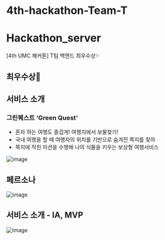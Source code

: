 # 4th-hackathon-Team-T
# Hackathon_server
[4th UMC 해커톤] T팀 백엔드 최우수상✨

## 최우수상🥈

## 서비스 소개
### 그린퀘스트 ‘Green Quest’ 
- 혼자 하는 여행도 즐겁게! 여행지에서 보물찾기!  
- 국내 여행을 할 때 여행자의 위치를 기반으로 숨겨진 쪽지를 찾아
- 쪽지에 적힌 미션을 수행해 나의 식물을 키우는 보상형 여행서비스

![image](https://github.com/UMCHackathon/Hackathon_client/assets/97819580/395aafcf-fbee-4de8-9509-cf82d009fab2)  

## 페르소나
![image](https://github.com/UMCHackathon/Hackathon_client/assets/97819580/6897401b-f8b8-447f-8028-895320dc0dc8)  

## 서비스 소개 - IA, MVP
![image](https://github.com/UMCHackathon/Hackathon_client/assets/97819580/bb486d36-4bcb-479e-adff-a54a67f087d8)  
